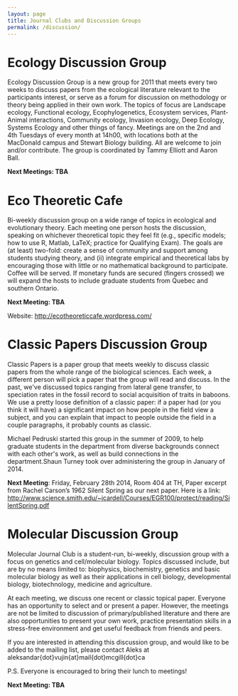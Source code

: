 ```yaml
---
layout: page
title: Journal Clubs and Discussion Groups
permalink: /discussion/
---
```


# Ecology Discussion Group

Ecology Discussion Group is a new group for 2011 that meets every two weeks to discuss papers from the ecological literature relevant to the participants interest, or serve as a forum for discussion on methodology or theory being applied in their own work. The topics of focus are Landscape ecology, Functional ecology, Ecophylogenetics, Ecosystem services, Plant-Animal interactions, Community ecology, Invasion ecology, Deep Ecology, Systems Ecology and other things of fancy. Meetings are on the 2nd and 4th Tuesdays of every month at 14h00, with locations both at the MacDonald campus and Stewart Biology building. All are welcome to join and/or contribute. The group is coordinated by Tammy Elliott and Aaron Ball.

**Next Meetings: TBA**

# Eco Theoretic Cafe

Bi-weekly discussion group on a wide range of topics in ecological and evolutionary theory. Each meeting one person hosts the discussion, speaking on whichever theoretical topic they feel fit (e.g., specific models; how to use R, Matlab, LaTeX; practice for Qualifying Exam).  The goals are (at least) two-fold: create a sense of community and support among students studying theory, and (ii) integrate empirical and theoretical labs by encouraging those with little or no mathematical background to participate.  Coffee will be served.  If monetary funds are secured (fingers crossed) we will expand the hosts to include graduate students from Quebec and southern Ontario.

**Next Meeting: TBA**

Website: http://ecotheoreticcafe.wordpress.com/
  
# Classic Papers Discussion Group

Classic Papers is a paper group that meets weekly to discuss classic papers from the whole range of the biological sciences. Each week, a different person will pick a paper that the group will read and discuss. In the past, we've discussed topics ranging from lateral gene transfer, to speciation rates in the fossil record to social acquisition of traits in baboons. We use a pretty loose definition of a classic paper: if a paper had (or you think it will have) a significant  impact on how people in the field view a subject, and you can explain that impact to people outside the field in a couple paragraphs, it probably counts as classic. 

Michael  Pedruski started this group in the summer of 2009, to help graduate students in the department from diverse backgrounds connect with each other's work, as well as build connections in the department.Shaun Turney took over administering the group in January of 2014.

**Next Meeting**: Friday, February 28th 2014, Room 404 at TH, Paper excerpt from Rachel Carson’s 1962 Silent Spring as our next paper. Here is a link: http://www.science.smith.edu/~jcardell/Courses/EGR100/protect/reading/SilentSpring.pdf

# Molecular Discussion Group

Molecular Journal Club is a student-run, bi-weekly, discussion group with a focus on genetics and cell/molecular biology. Topics discussed include, but are by no means limited to: biophysics, biochemistry, genetics and basic molecular biology as well as their applications in cell biology, developmental biology, biotechnology, medicine and agriculture.

At each meeting, we discuss one recent or classic topical paper. Everyone has an opportunity to select and or present a paper. However, the meetings are not be limited to discussion of primary/published literature and there are also opportunities to present your own work, practice presentation skills in a stress-free environment and get useful feedback from friends and peers.

If you are interested in attending this discussion group, and would like to be added to the mailing list, please contact Aleks at aleksandar{dot}vujin{at}mail{dot}mcgill{dot}ca

P.S. Everyone is encouraged to bring their lunch to meetings!

**Next Meeting: TBA**